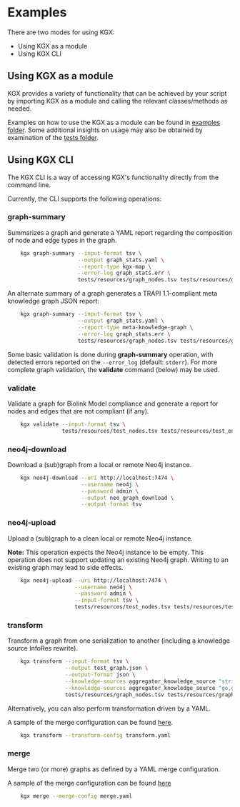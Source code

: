# Examples

There are two modes for using KGX:

- Using KGX as a module
- Using KGX CLI


## Using KGX as a module

KGX provides a variety of functionality that can be achieved by your script 
by importing KGX as a module and calling the relevant classes/methods as needed.

Examples on how to use the KGX as a module can be found in
[examples folder](https://github.com/biolink/kgx/tree/master/examples). Some additional insights on usage
may also be obtained by examination of the [tests folder](https://github.com/biolink/kgx/tree/master/tests).


## Using KGX CLI

The KGX CLI is a way of accessing KGX's functionality directly from the command line.

Currently, the CLI supports the following operations:

### graph-summary

Summarizes a graph and generate a YAML report regarding the composition of node and edge types in the graph.

```bash
    kgx graph-summary --input-format tsv \
                      --output graph_stats.yaml \
                      --report-type kgx-map \
                      --error-log graph_stats.err \
                      tests/resources/graph_nodes.tsv tests/resources/graph_edges.tsv
```

An alternate summary of a graph generates a TRAPI 1.1-compliant meta knowledge graph JSON report:

```bash
    kgx graph-summary --input-format tsv \
                      --output graph_stats.yaml \
                      --report-type meta-knowledge-graph \
                      --error-log graph_stats.err \
                      tests/resources/graph_nodes.tsv tests/resources/graph_edges.tsv
```

Some basic validation is done during **graph-summary** operation, with detected errors reported on the `--error_log` (default: `stderr`).  For more complete graph validation,  the **validate** command (below) may be used.

### validate

Validate a graph for Biolink Model compliance and generate a report for nodes
and edges that are not compliant (if any).

```bash
    kgx validate --input-format tsv \
                 tests/resources/test_nodes.tsv tests/resources/test_edges.tsv
```


### neo4j-download

Download a (sub)graph from a local or remote Neo4j instance.

```bash
    kgx neo4j-download --uri http://localhost:7474 \
                       --username neo4j \
                       --password admin \
                       --output neo_graph_download \
                       --output-format tsv
```


### neo4j-upload

Upload a (sub)graph to a clean local or remote Neo4j instance.

**Note:** This operation expects the Neo4j instance to be empty. This operation 
does not support updating an existing Neo4j graph. Writing to an existing graph
may lead to side effects.

```bash
    kgx neo4j-upload --uri http://localhost:7474 \
                     --username neo4j \
                     --password admin \
                     --input-format tsv \
                     tests/resources/test_nodes.tsv tests/resources/test_edges.tsv
```


### transform

Transform a graph from one serialization to another (including a knowledge source InfoRes rewrite).

```bash
    kgx transform --input-format tsv \
                  --output test_graph.json \
                  --output-format json \
                  --knowledge-sources aggregator_knowledge_source "string,string-database" \
                  --knowledge-sources aggregator_knowledge_source "go,gene-ontology" \
                  tests/resources/graph_nodes.tsv tests/resources/graph_edges.tsv
```

Alternatively, you can also perform transformation driven by a YAML.

A sample of the merge configuration can be found [here](https://github.com/NCATS-Tangerine/kgx/blob/master/examples/sample-transform-config.yml).

```bash
    kgx transform --transform-config transform.yaml
```

### merge

Merge two (or more) graphs as defined by a YAML merge configuration.

A sample of the merge configuration can be found [here](https://github.com/NCATS-Tangerine/kgx/blob/master/examples/sample-merge-config.yml)

```bash
    kgx merge --merge-config merge.yaml
```
